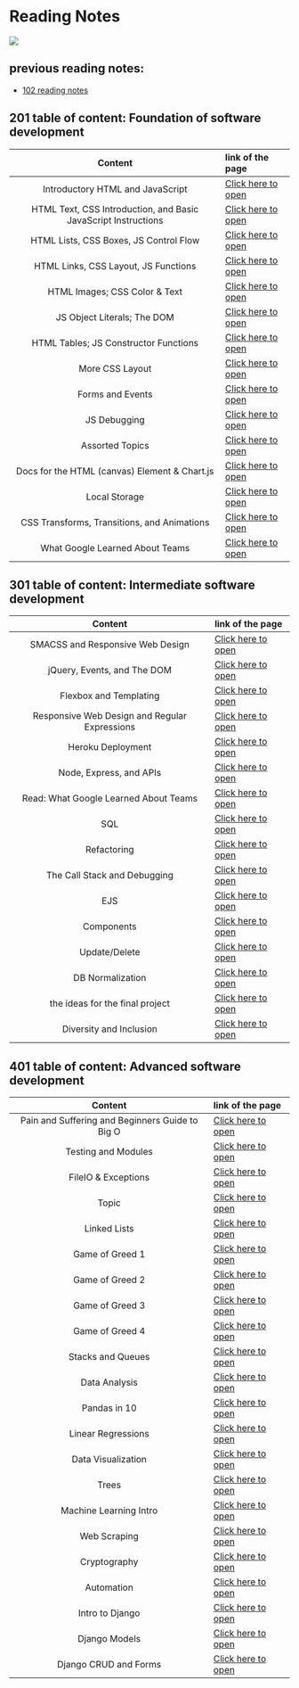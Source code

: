 # Reading Notes

![](https://www.lifewire.com/thmb/04MRjlpi7IdE9SEOymyTJ7ByVoE=/400x250/filters:no_upscale():max_bytes(150000):strip_icc()/GettyImages-663932038-6a057cdc923147bf99f1cee4654a1032.jpg)

## previous reading notes: 
* [102 reading notes](https://ebrahimayyad11.github.io/reading-notes/)



## 201 table of content: Foundation of software development

|Content|link of the page|
|:-----:|:---------------|
|Introductory HTML and JavaScript|[Click here to open](class-01)|
|HTML Text, CSS Introduction, and Basic JavaScript Instructions|[Click here to open](class-02)|
|HTML Lists, CSS Boxes, JS Control Flow|[Click here to open](class-03)|
|HTML Links, CSS Layout, JS Functions|[Click here to open](class-04)|
|HTML Images; CSS Color & Text|[Click here to open](class-05)|
|JS Object Literals; The DOM|[Click here to open](class-06)|
|HTML Tables; JS Constructor Functions|[Click here to open](class-07)|
|More CSS Layout|[Click here to open](class-08)|
|Forms and Events|[Click here to open](class-09)|
|JS Debugging|[Click here to open](class-10)|
|Assorted Topics|[Click here to open](class-11)|
|Docs for the HTML (canvas) Element & Chart.js|[Click here to open](class-12)|
|Local Storage|[Click here to open](class-13)|
|CSS Transforms, Transitions, and Animations|[Click here to open](class-14a)|
|What Google Learned About Teams|[Click here to open](class-14b)|



## 301 table of content: Intermediate software development


|Content|link of the page|
|:-----:|:---------------|
|SMACSS and Responsive Web Design|[Click here to open](301-class-01)|
|jQuery, Events, and The DOM|[Click here to open](301-class-02)|
|Flexbox and Templating|[Click here to open](301-class-03)|
|Responsive Web Design and Regular Expressions|[Click here to open](301-class-04)|
|Heroku Deployment|[Click here to open](301-class-05)|
|Node, Express, and APIs|[Click here to open](301-class-06)|
|Read: What Google Learned About Teams|[Click here to open](301-class-07)|
|SQL|[Click here to open](301-class-08)|
|Refactoring|[Click here to open](301-class-09)|
|The Call Stack and Debugging|[Click here to open](301-class-10)|
|EJS|[Click here to open](301-class-11)|
|Components|[Click here to open](301-class-12)|
|Update/Delete|[Click here to open](301-class-13)|
|DB Normalization|[Click here to open](301-class-14a)|
|the ideas for the final project|[Click here to open](301-class-14b)|
|Diversity and Inclusion|[Click here to open](301-class-15)|




## 401 table of content: Advanced software development


|Content|link of the page|
|:-----:|:---------------|
|Pain and Suffering and Beginners Guide to Big O|[Click here to open](401-class-01)|
|Testing and Modules|[Click here to open](401-class-02)|
|FileIO & Exceptions|[Click here to open](401-class-03)|
|Topic|[Click here to open](401-class-04)|
|Linked Lists|[Click here to open](401-class-05)|
|Game of Greed 1|[Click here to open](401-class-06)|
|Game of Greed 2|[Click here to open](401-class-07)|
|Game of Greed 3|[Click here to open](401-class-08)|
|Game of Greed 4|[Click here to open](401-class-09)|
|Stacks and Queues|[Click here to open](401-class-10)|
|Data Analysis|[Click here to open](401-class-11)|
|Pandas in 10|[Click here to open](401-class-12)|
|Linear Regressions|[Click here to open](401-class-13)|
|Data Visualization|[Click here to open](401-class-14)|
|Trees|[Click here to open](401-class-15)|
|Machine Learning Intro|[Click here to open](401-class-16)|
|Web Scraping|[Click here to open](401-class-17)|
|Cryptography|[Click here to open](401-class-18)|
|Automation|[Click here to open](401-class-19)|
|Intro to Django|[Click here to open](401-class-20)|
|Django Models|[Click here to open](401-class-21)|
|Django CRUD and Forms|[Click here to open](401-class-22)|